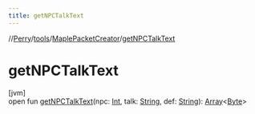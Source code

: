 ```yaml
---
title: getNPCTalkText
---
```

//[Perry](../../../index.html)/[tools](../index.html)/[MaplePacketCreator](index.html)/[getNPCTalkText](get-n-p-c-talk-text.html)



# getNPCTalkText



[jvm]\
open fun [getNPCTalkText](get-n-p-c-talk-text.html)(npc: [Int](https://kotlinlang.org/api/latest/jvm/stdlib/kotlin/-int/index.html), talk: [String](https://docs.oracle.com/javase/8/docs/api/java/lang/String.html), def: [String](https://docs.oracle.com/javase/8/docs/api/java/lang/String.html)): [Array](https://kotlinlang.org/api/latest/jvm/stdlib/kotlin/-array/index.html)<[Byte](https://kotlinlang.org/api/latest/jvm/stdlib/kotlin/-byte/index.html)>




